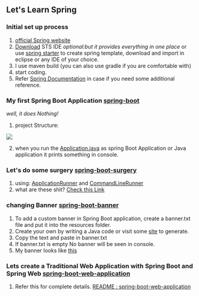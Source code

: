 ## Let's Learn Spring

### Initial set up process

1. [official Spring website](https://spring.io/)
2. [Download](https://spring.io/tools) STS IDE *optional:but it provides everything in one place* or use [spring starter](https://start.spring.io/) to create spring template, download and import in eclipse or any IDE of your choice.
3. I use maven build (you can also use gradle if you are comfortable with)
4. start coding.
5. Refer [Spring Documentation](https://docs.spring.io/spring-framework/docs/current/reference/html/) in case if you need some additional reference.

### My first Spring Boot Application [spring-boot](https://github.com/failedpeanut/spring/tree/main/spring-boot)
*well, it does Nothing!*
1. project Structure:

<img src="https://raw.githubusercontent.com/failedpeanut/spring/main/Ignore_this_folder_images_for_README/spring-boot1.png"/>


2. when you run the [Application.java](https://github.com/failedpeanut/spring/blob/main/spring-boot/src/main/java/com/failedpeanut/Application.java) as spring Boot Application or Java application it prints something in console.

### Let's do some surgery [spring-boot-surgery](https://github.com/failedpeanut/spring/tree/main/spring-boot-surgery)
1. using: [ApplicationRunner](https://docs.spring.io/spring-boot/docs/current/api/org/springframework/boot/ApplicationRunner.html) and [CommandLineRunner](https://docs.spring.io/spring-boot/docs/current/api/org/springframework/boot/CommandLineRunner.html)
2. what are these shit? [Check this Link](https://github.com/failedpeanut/spring/blob/main/spring-boot-surgery/SpringBootSurgery.md)

### changing Banner [spring-boot-banner](https://github.com/failedpeanut/spring/tree/main/spring-boot-banner)
1. To add a custom banner in Spring Boot application, create a banner.txt file and put it into the resources folder.
2. Create your own by writing a Java code or visit some [site](https://fsymbols.com/generators/carty/) to generate. 
3. Copy the text and paste in banner.txt
4. If banner.txt is empty No banner will be seen in console.
5. My banner looks like [this](https://github.com/failedpeanut/spring/blob/main/spring-boot-banner/src/main/resources/banner.txt)

### Lets create a Traditional Web Application with Spring Boot and Spring Web [spring-boot-web-application](https://github.com/failedpeanut/spring/tree/main/spring-boot-web-application)
1. Refer this for complete details. [README : spring-boot-web-application](https://github.com/failedpeanut/spring/blob/main/spring-boot-web-application/spring-boot-web-application.md)
